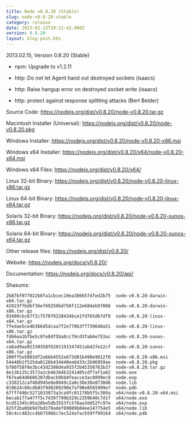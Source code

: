 ```yaml
---
title: Node v0.8.20 (Stable)
slug: node-v0-8-20-stable
category: release
date: 2013-02-15T19:21:42.000Z
version: 0.8.20
layout: blog-post.hbs
---
```


2013.02.15, Version 0.8.20 (Stable)

* npm: Upgrade to v1.2.11

* http: Do not let Agent hand out destroyed sockets (isaacs)

* http: Raise hangup error on destroyed socket write (isaacs)

* http: protect against response splitting attacks (Bert Belder)

Source Code: https://nodejs.org/dist/v0.8.20/node-v0.8.20.tar.gz

Macintosh Installer (Universal): https://nodejs.org/dist/v0.8.20/node-v0.8.20.pkg

Windows Installer: https://nodejs.org/dist/v0.8.20/node-v0.8.20-x86.msi

Windows x64 Installer: https://nodejs.org/dist/v0.8.20/x64/node-v0.8.20-x64.msi

Windows x64 Files: https://nodejs.org/dist/v0.8.20/x64/

Linux 32-bit Binary: https://nodejs.org/dist/v0.8.20/node-v0.8.20-linux-x86.tar.gz

Linux 64-bit Binary: https://nodejs.org/dist/v0.8.20/node-v0.8.20-linux-x64.tar.gz

Solaris 32-bit Binary: https://nodejs.org/dist/v0.8.20/node-v0.8.20-sunos-x86.tar.gz

Solaris 64-bit Binary: https://nodejs.org/dist/v0.8.20/node-v0.8.20-sunos-x64.tar.gz

Other release files: https://nodejs.org/dist/v0.8.20/

Website: https://nodejs.org/docs/v0.8.20/

Documentation: https://nodejs.org/docs/v0.8.20/api/

Shasums:
```
2b87bf077022b8fa1cbcec10ea3866574fed2b75  node-v0.8.20-darwin-x64.tar.gz
42023ffbdbf36ef69250bd750f112e684eb97008  node-v0.8.20-darwin-x86.tar.gz
93480cbc67f2c757879228434bce1fd765db7df8  node-v0.8.20-linux-x64.tar.gz
7fedae5ce4b366d5dcaa7f2e770b3ff739648a51  node-v0.8.20-linux-x86.tar.gz
fd66ea1bfbe5c8fe8df5ba8cc79cd3fab6e753ac  node-v0.8.20-sunos-x64.tar.gz
ca6ad9aa92330358f6201191347451ab42fe12cf  node-v0.8.20-sunos-x86.tar.gz
200ff5e5083df2a6bb4552e673d81b498e9812f0  node-v0.8.20-x86.msi
54440b1f525da0126b434440ee6433c2b96959ae  node-v0.8.20.pkg
b780f58f0e3bc43d2380d4a935f2b45350783b37  node-v0.8.20.tar.gz
8e13b125c3572a1cb46364b3241405cdf7af1a82  node.exe
f67ea64d6686207dbacb9bb8feacce3ac8899ec8  node.exp
c338212caf48d945e8e8049c2a0c30e38e8730d6  node.lib
019b24c60cdb03f9d8209290e7af90e8565999e7  node.pdb
67fff498c5271033073a3ca9fc01178b5f5c309a  x64/node-v0.8.20-x64.msi
6ecab177a47ff5c74397799b329c2359b40c7d1f  x64/node.exe
bcd51345c05a28be5db3553fc578aa3dd52fc97e  x64/node.exp
825f2ba0bb9d7bd170adef89009b84ee147754e5  x64/node.lib
50c4cc483cc4b675966c7ec524afacb59ff99164  x64/node.pdb
```
